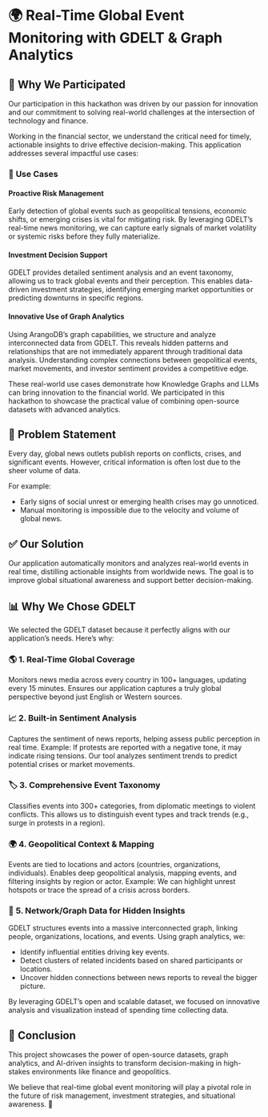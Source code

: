 # 🌍 **Real-Time Global Event Monitoring with GDELT & Graph Analytics**

## 🚀 **Why We Participated**
Our participation in this hackathon was driven by our passion for innovation and our commitment to solving real-world challenges at the intersection of technology and finance.

Working in the financial sector, we understand the critical need for timely, actionable insights to drive effective decision-making. This application addresses several impactful use cases:

### 🔹 **Use Cases**
#### **Proactive Risk Management**
Early detection of global events such as geopolitical tensions, economic shifts, or emerging crises is vital for mitigating risk.
By leveraging GDELT’s real-time news monitoring, we can capture early signals of market volatility or systemic risks before they fully materialize.

#### **Investment Decision Support**
GDELT provides detailed sentiment analysis and an event taxonomy, allowing us to track global events and their perception.
This enables data-driven investment strategies, identifying emerging market opportunities or predicting downturns in specific regions.

#### **Innovative Use of Graph Analytics**
Using ArangoDB’s graph capabilities, we structure and analyze interconnected data from GDELT.
This reveals hidden patterns and relationships that are not immediately apparent through traditional data analysis.
Understanding complex connections between geopolitical events, market movements, and investor sentiment provides a competitive edge.

These real-world use cases demonstrate how Knowledge Graphs and LLMs can bring innovation to the financial world. We participated in this hackathon to showcase the practical value of combining open-source datasets with advanced analytics.

## 🛑 **Problem Statement**
Every day, global news outlets publish reports on conflicts, crises, and significant events. However, critical information is often lost due to the sheer volume of data.

For example:
- Early signs of social unrest or emerging health crises may go unnoticed.
- Manual monitoring is impossible due to the velocity and volume of global news.

## ✅ **Our Solution**
Our application automatically monitors and analyzes real-world events in real time, distilling actionable insights from worldwide news. The goal is to improve global situational awareness and support better decision-making.

## 📊 **Why We Chose GDELT**
We selected the GDELT dataset because it perfectly aligns with our application’s needs. Here’s why:

### 🌎 **1. Real-Time Global Coverage**
Monitors news media across every country in 100+ languages, updating every 15 minutes.
Ensures our application captures a truly global perspective beyond just English or Western sources.

### 📈 **2. Built-in Sentiment Analysis**
Captures the sentiment of news reports, helping assess public perception in real time.
Example: If protests are reported with a negative tone, it may indicate rising tensions.
Our tool analyzes sentiment trends to predict potential crises or market movements.

### 🏷️ **3. Comprehensive Event Taxonomy**
Classifies events into 300+ categories, from diplomatic meetings to violent conflicts.
This allows us to distinguish event types and track trends (e.g., surge in protests in a region).

### 🌍 **4. Geopolitical Context & Mapping**
Events are tied to locations and actors (countries, organizations, individuals).
Enables deep geopolitical analysis, mapping events, and filtering insights by region or actor.
Example: We can highlight unrest hotspots or trace the spread of a crisis across borders.

### 🔗 **5. Network/Graph Data for Hidden Insights**
GDELT structures events into a massive interconnected graph, linking people, organizations, locations, and events.
Using graph analytics, we:
- Identify influential entities driving key events.
- Detect clusters of related incidents based on shared participants or locations.
- Uncover hidden connections between news reports to reveal the bigger picture.

By leveraging GDELT’s open and scalable dataset, we focused on innovative analysis and visualization instead of spending time collecting data.

## 📢 **Conclusion**
This project showcases the power of open-source datasets, graph analytics, and AI-driven insights to transform decision-making in high-stakes environments like finance and geopolitics.

We believe that real-time global event monitoring will play a pivotal role in the future of risk management, investment strategies, and situational awareness. 🚀
